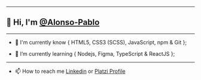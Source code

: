 
------------
## 👋 Hi, I'm [@Alonso-Pablo](https://github.com/Alonso-Pablo "@Alonso-Pablo")

------------
- 🌲 I'm currently know {
	HTML5, CSS3 (SCSS), JavaScript, npm & Git
};

- 🌱 I’m currently learning {
	 Nodejs, Figma, TypeScript & ReactJS
};

------------


- 📫 How to reach me
	[Linkedin](https://www.linkedin.com/in/pablo-nicol%C3%A1s-alonso-884510211/ "Linkedin") or
	[Platzi Profile](https://platzi.com/p/Alonso-Pablo/ "Platzi Profile")
	
	<!---
------------
- Repository:
- 0001 - Work in Progress
- E523 - Clone
- 7E57 - Test
- F11E - Files


Alonso-Pablo/Alonso-Pablo is a ✨ special ✨ repository because its `README.md` (this file) appears on your GitHub profile.
You can click the Preview link to take a look at your changes.
--->
